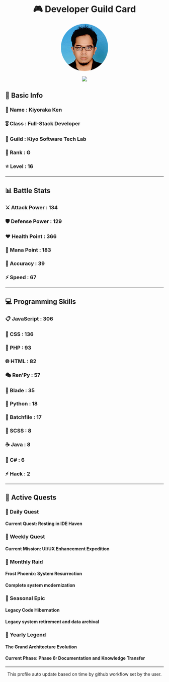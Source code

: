 <div align="center">

# 🎮 Developer Guild Card

<!-- Replace with your profile image -->
<img src="./assets/profile.png" width="150" height="150" style="border-radius: 50%"/>

![](https://komarev.com/ghpvc/?username=Kiyoraka&style=flat)
</div>

##  📌 Basic Info
### 👤 Name : Kiyoraka Ken
### 🎖️ Class : Full-Stack Developer
### 🎪 Guild : Kiyo Software Tech Lab 
### 🔰 Rank : G 
### ⭐ Level : 16

---
## 📊 Battle Stats

### ⚔️ Attack Power  : 134 
### 🛡️ Defense Power : 129 
### ❤️ Health Point  : 366 
### 🔮 Mana Point    : 183 
### 🎯 Accuracy      : 39 
### ⚡ Speed         : 67

---
## 💻 Programming Skills

### 📋 JavaScript : 306
### 🎨 CSS : 136
### 🐘 PHP : 93
### 🌐 HTML : 82
### 🎭 Ren'Py : 57
### 📝 Blade : 35
### 🐍 Python : 18
### 📝 Batchfile : 17
### 💅 SCSS : 8
### ☕ Java : 8
### 🎯 C# : 6
### ⚡ Hack : 2

---
## 📜 Active Quests

### 🌅 Daily Quest

#### Current Quest: Resting in IDE Haven

### 📅 Weekly Quest
#### Current Mission: UI/UX Enhancement Expedition

### 🌙 Monthly Raid
#### Frost Phoenix: System Resurrection
#### Complete system modernization

### 🌠 Seasonal Epic
#### Legacy Code Hibernation
#### Legacy system retirement and data archival

### 👑 Yearly Legend
#### The Grand Architecture Evolution
#### Current Phase: Phase 8: Documentation and Knowledge Transfer

---
<div align="center">
  This profile auto update based on time by github workflow set by the user.
</div>